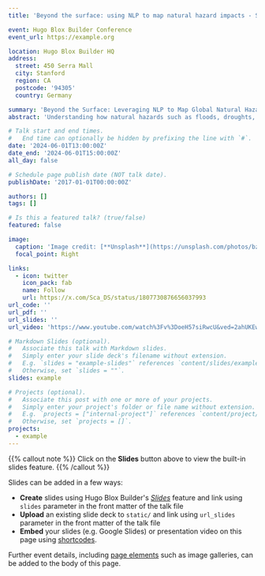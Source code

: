 ```yaml
---
title: 'Beyond the surface: using NLP to map natural hazard impacts - ScaDS.AI Dresden/Leipzig'

event: Hugo Blox Builder Conference
event_url: https://example.org

location: Hugo Blox Builder HQ
address:
  street: 450 Serra Mall
  city: Stanford
  region: CA
  postcode: '94305'
  country: Germany

summary: 'Beyond the Surface: Leveraging NLP to Map Global Natural Hazard Impacts.'
abstract: 'Understanding how natural hazards such as floods, droughts, and storms evolve into disasters requires comprehensive and accurate impact data. Recent advancements in natural language processing (NLP) and large language models (LLMs) offer promising tools to address the limitations of traditional data collection methods. This lecture introduces a novel approach to creating a global dataset of natural hazard impacts by analyzing the full text of peer-reviewed articles. By leveraging the capabilities of LLMs and Retrieval-Augmented Generation, I will demonstrate how we can extract and structure both quantitative and qualitative data across various impact classes from unstructured text.'

# Talk start and end times.
#   End time can optionally be hidden by prefixing the line with `#`.
date: '2024-06-01T13:00:00Z'
date_end: '2024-06-01T15:00:00Z'
all_day: false

# Schedule page publish date (NOT talk date).
publishDate: '2017-01-01T00:00:00Z'

authors: []
tags: []

# Is this a featured talk? (true/false)
featured: false

image:
  caption: 'Image credit: [**Unsplash**](https://unsplash.com/photos/bzdhc5b3Bxs)'
  focal_point: Right

links:
  - icon: twitter
    icon_pack: fab
    name: Follow
    url: https://x.com/Sca_DS/status/1807730876656037993
url_code: ''
url_pdf: ''
url_slides: ''
url_video: 'https://www.youtube.com/watch%3Fv%3DoeH57siRwcU&ved=2ahUKEwjc9qP1tOeHAxUL3wIHHSnUDnAQtwJ6BAgTEAI&usg=AOvVaw1HMsWeXxs-uoNEUbHjL8yC'

# Markdown Slides (optional).
#   Associate this talk with Markdown slides.
#   Simply enter your slide deck's filename without extension.
#   E.g. `slides = "example-slides"` references `content/slides/example-slides.md`.
#   Otherwise, set `slides = ""`.
slides: example

# Projects (optional).
#   Associate this post with one or more of your projects.
#   Simply enter your project's folder or file name without extension.
#   E.g. `projects = ["internal-project"]` references `content/project/deep-learning/index.md`.
#   Otherwise, set `projects = []`.
projects:
  - example
---
```


{{% callout note %}}
Click on the **Slides** button above to view the built-in slides feature.
{{% /callout %}}

Slides can be added in a few ways:

- **Create** slides using Hugo Blox Builder's [_Slides_](https://docs.hugoblox.com/reference/content-types/) feature and link using `slides` parameter in the front matter of the talk file
- **Upload** an existing slide deck to `static/` and link using `url_slides` parameter in the front matter of the talk file
- **Embed** your slides (e.g. Google Slides) or presentation video on this page using [shortcodes](https://docs.hugoblox.com/reference/markdown/).

Further event details, including [page elements](https://docs.hugoblox.com/reference/markdown/) such as image galleries, can be added to the body of this page.
